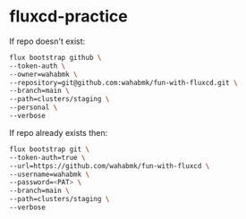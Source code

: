 # fluxcd-practice

If repo doesn't exist:
```sh
flux bootstrap github \
--token-auth \
--owner=wahabmk \
--repository=git@github.com:wahabmk/fun-with-fluxcd.git \
--branch=main \
--path=clusters/staging \
--personal \
--verbose
```

If repo already exists then:
```sh
flux bootstrap git \
--token-auth=true \
--url=https://github.com/wahabmk/fun-with-fluxcd \
--username=wahabmk \
--password=<PAT> \
--branch=main \
--path=clusters/staging \
--verbose
```